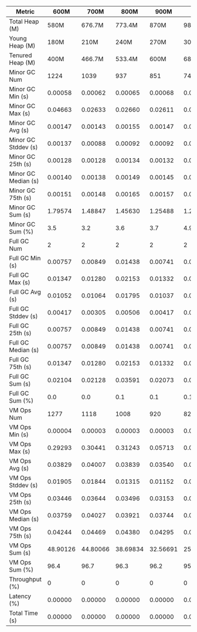 | Metric | 600M | 700M | 800M | 900M | 1GB | 2GB | 4GB | 8GB |
|------|----|----|----|----|---|---|---|---|
| Total Heap (M) | 580M | 676.7M | 773.4M | 870M | 989.9M | 1998.1M | 4046.1M | 8142.1M |
| Young Heap (M) | 180M | 210M | 240M | 270M | 307.2M | 449.3M | 449.3M | 449.3M |
| Tenured Heap (M) | 400M | 466.7M | 533.4M | 600M | 682.7M | 1548.8M | 3596.8M | 7692.8M |
| Minor GC Num | 1224 | 1039 | 937 | 851 | 748 | 511 | 516 | 514 |
| Minor GC Min (s) | 0.00058 | 0.00062 | 0.00065 | 0.00068 | 0.00068 | 0.00123 | 0.00220 | 0.00445 |
| Minor GC Max (s) | 0.04663 | 0.02633 | 0.02660 | 0.02611 | 0.04889 | 0.00862 | 0.01025 | 0.03150 |
| Minor GC Avg (s) | 0.00147 | 0.00143 | 0.00155 | 0.00147 | 0.00174 | 0.00226 | 0.00333 | 0.01136 |
| Minor GC Stddev (s) | 0.00137 | 0.00088 | 0.00092 | 0.00092 | 0.00178 | 0.00050 | 0.00074 | 0.00511 |
| Minor GC 25th (s) | 0.00128 | 0.00128 | 0.00134 | 0.00132 | 0.00150 | 0.00196 | 0.00298 | 0.00585 |
| Minor GC Median (s) | 0.00140 | 0.00138 | 0.00149 | 0.00145 | 0.00167 | 0.00218 | 0.00317 | 0.01456 |
| Minor GC 75th (s) | 0.00151 | 0.00148 | 0.00165 | 0.00157 | 0.00186 | 0.00249 | 0.00339 | 0.01552 |
| Minor GC Sum (s) | 1.79574 | 1.48847 | 1.45630 | 1.25488 | 1.29797 | 1.15307 | 1.71861 | 5.83738 |
| Minor GC Sum (%) | 3.5 | 3.2 | 3.6 | 3.7 | 4.9 | 6.3 | 8.6 | 23.3 |
| Full GC Num | 2 | 2 | 2 | 2 | 2 | 2 | 2 | 2 |
| Full GC Min (s) | 0.00757 | 0.00849 | 0.01438 | 0.00741 | 0.00804 | 0.00814 | 0.01123 | 0.01455 |
| Full GC Max (s) | 0.01347 | 0.01280 | 0.02153 | 0.01332 | 0.01382 | 0.01730 | 0.02626 | 0.04540 |
| Full GC Avg (s) | 0.01052 | 0.01064 | 0.01795 | 0.01037 | 0.01093 | 0.01272 | 0.01875 | 0.02997 |
| Full GC Stddev (s) | 0.00417 | 0.00305 | 0.00506 | 0.00417 | 0.00409 | 0.00647 | 0.01063 | 0.02181 |
| Full GC 25th (s) | 0.00757 | 0.00849 | 0.01438 | 0.00741 | 0.00804 | 0.00814 | 0.01123 | 0.01455 |
| Full GC Median (s) | 0.00757 | 0.00849 | 0.01438 | 0.00741 | 0.00804 | 0.00814 | 0.01123 | 0.01455 |
| Full GC 75th (s) | 0.01347 | 0.01280 | 0.02153 | 0.01332 | 0.01382 | 0.01730 | 0.02626 | 0.04540 |
| Full GC Sum (s) | 0.02104 | 0.02128 | 0.03591 | 0.02073 | 0.02187 | 0.02544 | 0.03749 | 0.05994 |
| Full GC Sum (%) | 0.0 | 0.0 | 0.1 | 0.1 | 0.1 | 0.1 | 0.2 | 0.2 |
| VM Ops Num | 1277 | 1118 | 1008 | 920 | 822 | 589 | 593 | 582 |
| VM Ops Min (s) | 0.00004 | 0.00003 | 0.00003 | 0.00003 | 0.00003 | 0.00003 | 0.00005 | 0.00003 |
| VM Ops Max (s) | 0.29293 | 0.30441 | 0.31243 | 0.05713 | 0.05006 | 0.05198 | 0.05469 | 0.05181 |
| VM Ops Avg (s) | 0.03829 | 0.04007 | 0.03839 | 0.03540 | 0.03066 | 0.02900 | 0.03086 | 0.03285 |
| VM Ops Stddev (s) | 0.01905 | 0.01844 | 0.01315 | 0.01152 | 0.01202 | 0.01150 | 0.01159 | 0.01193 |
| VM Ops 25th (s) | 0.03446 | 0.03644 | 0.03496 | 0.03153 | 0.02366 | 0.02319 | 0.02646 | 0.02916 |
| VM Ops Median (s) | 0.03759 | 0.04027 | 0.03921 | 0.03744 | 0.03284 | 0.02986 | 0.03262 | 0.03565 |
| VM Ops 75th (s) | 0.04244 | 0.04469 | 0.04380 | 0.04295 | 0.04014 | 0.03697 | 0.03877 | 0.04086 |
| VM Ops Sum (s) | 48.90126 | 44.80066 | 38.69834 | 32.56691 | 25.20471 | 17.08226 | 18.30025 | 19.12097 |
| VM Ops Sum (%) | 96.4 | 96.7 | 96.3 | 96.2 | 95.0 | 93.5 | 91.2 | 76.4 |
| Throughput (%) | 0 | 0 | 0 | 0 | 0 | 0 | 0 | 0 |
| Latency (%) | 0.00000 | 0.00000 | 0.00000 | 0.00000 | 0.00000 | 0.00000 | 0.00000 | 0.00000 |
| Total Time (s) | 0.00000 | 0.00000 | 0.00000 | 0.00000 | 0.00000 | 0.00000 | 0.00000 | 0.00000 |
